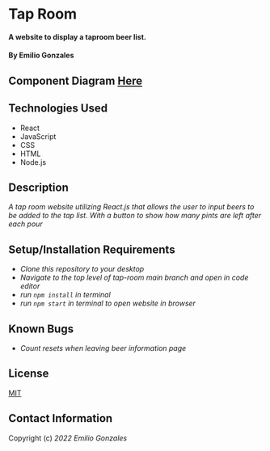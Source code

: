 # Tap Room

#### A website to display a taproom beer list.

#### By Emilio Gonzales

## Component Diagram [Here](https://www.figma.com/file/waMl4e7zh4XkLEnyeTkCkp/Tap-room?node-id=12%3A42)

## Technologies Used

* React
* JavaScript
* CSS
* HTML
* Node.js

## Description
_A tap room website utilizing React.js that allows the user to input beers to be added to the tap list. With a button to show how many pints are left after each pour_

## Setup/Installation Requirements
* _Clone this repository to your desktop_
* _Navigate to the top level of tap-room main branch and open in code editor_
* _run <code>npm install</code> in terminal_
* _run <code>npm start</code> in terminal to open website in browser_

## Known Bugs
* _Count resets when leaving beer information page_

## License
[MIT](https://choosealicense.com/licenses/mit/)

## Contact Information
Copyright (c) _2022_ _Emilio Gonzales_